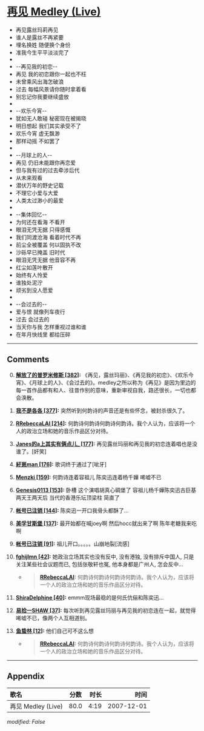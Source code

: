 # [再见 Medley (Live)](https://music.163.com/song?id=36190582)

* 再见露丝玛莉再见
* 谁人是露丝不再紧要
* 埋名换姓 随便换个身份
* 准我今生平平淡淡完了
* 
* --再见我的初恋--
* 再见 我的初恋跟你一起也不枉
* 未曾乘风出海怎破浪
* 过去 每幅风景请你随时拿着看
* 别忘记你我要继续盛放
* 
* --欢乐今宵--
* 犹如无人敢碰 秘密现在被揭晓
* 明日想起 我们其实承受不了
* 欢乐今宵 虚无飘渺
* 那样动摇 不如罢了
* 
* --月球上的人--
* 再见 仍旧未能跟你再恋爱
* 但与我有过的过去牵涉后代
* 从未来观看
* 潜伏万年的野史记载
* 不理它小爱与大爱
* 人类太过渺小的最爱
* 
* --集体回忆--
* 为何还在看海 不看开
* 眼泪无凭无据 只得感慨
* 我们同渡沧海 看着时代不再
* 前尘全被覆盖 何以固执不改
* 沙砾早已掩盖 旧时代
* 眼泪无凭无据 他音容不再
* 红尘如莲叶散开
* 始终有人怜爱
* 谁独处泥泞
* 顽劣到没人愿爱
* 
* --会过去的--
* 爱与恨 就像列车夜行
* 过去 会过去的
* 当天你与我 怎样重视过谁和谁
* 在年月快线里 都给压碎


---

## Comments
0. **[解放了的普罗米修斯 \[382\]](https://music.163.com/#/user/home?id=77529086):** 《再见，露丝玛丽》、《再见我的初恋》、《欢乐今宵》、《月球上的人》、《会过去的》。medley之所以称为《再见》是因为里边的每一首作品都有和人、往昔作别的意味，重新审视自我，路还很长，一切也都会涣散。

1. **[我不是各各 \[377\]](https://music.163.com/#/user/home?id=117340667):** 突然听到何韵诗的声音还是有些怀念，被封杀很久了。

2. **[RRebeccaLAI \[214\]](https://music.163.com/#/user/home?id=68221833):** 何韵诗何韵诗何韵诗何韵诗。我个人认为，应该将一个人的政治立场和她的音乐作品区分对待。

3. **[Janes的a上其实有俩点儿_ \[177\]](https://music.163.com/#/user/home?id=3440906):** 再见露丝玛丽和再见我的初恋连着唱也是没谁了。[奸笑]

4. **[紆崽man \[176\]](https://music.163.com/#/user/home?id=49227389):** 歌词终于通过了[呲牙]

5. **[Menzki \[159\]](https://music.163.com/#/user/home?id=74395241):** 何韵诗连着容祖儿  陈奕迅连着杨千嬅  唏嘘不已

6. **[Genesis0113 \[153\]](https://music.163.com/#/user/home?id=55740496):** 卧槽 这个演唱胡真心碉堡了  容祖儿杨千嬅陈奕迅古巨基两天王两天后 当代的香港乐坛顶梁柱   简直了

7. **[帐号已注销 \[144\]](https://music.163.com/#/user/home?id=11225325):** 陈奕迅一开口我骨头都酥了...

8. **[美孚甘斯堡 \[137\]](https://music.163.com/#/user/home?id=62155420):** 最开始都在喊joey啊 然后hocc就出来了啊 陈年老糖我来吃啊

9. **[帐号已注销 \[91\]](https://music.163.com/#/user/home?id=37546631):** 祖儿开口。。。。。山崩地裂[流感]

10. **[fghijlmn \[42\]](https://music.163.com/#/user/home?id=467376304):** 她政治立场其实也没有反中, 没有港独, 没有排斥中国人, 只是关注某些社会议题而已, 包括张敬轩也冤, 他本身都是广州人, 怎会反中...
	* > **[RRebeccaLAI](https://music.163.com/#/user/home?id=68221833):** 何韵诗何韵诗何韵诗何韵诗。我个人认为，应该将一个人的政治立场和她的音乐作品区分对待。

11. **[ShiraDelphine \[40\]](https://music.163.com/#/user/home?id=33426937):** emmm现场最稳的是何氏伉俪和陈奕迅…

12. **[易拾一SHAW \[37\]](https://music.163.com/#/user/home?id=337691467):** 每次听到再见露丝玛丽与再见我的初恋连在一起，就觉得唏嘘不已，像两个人互相道别。

13. **[鱼蛰林 \[12\]](https://music.163.com/#/user/home?id=293175711):** 他们自己可不这么想
	* > **[RRebeccaLAI](https://music.163.com/#/user/home?id=68221833):** 何韵诗何韵诗何韵诗何韵诗。我个人认为，应该将一个人的政治立场和她的音乐作品区分对待。



---

## Appendix

|歌名|分数|时长|时间|
|:---|:---:|---:|---:|
|再见 Medley (Live)|80.0|4:19|2007-12-01

*modified: False*